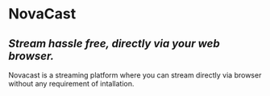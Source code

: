 # NovaCast

## _Stream hassle free, directly via your web browser._

Novacast is a streaming platform where you can stream directly via browser without any requirement of intallation.
